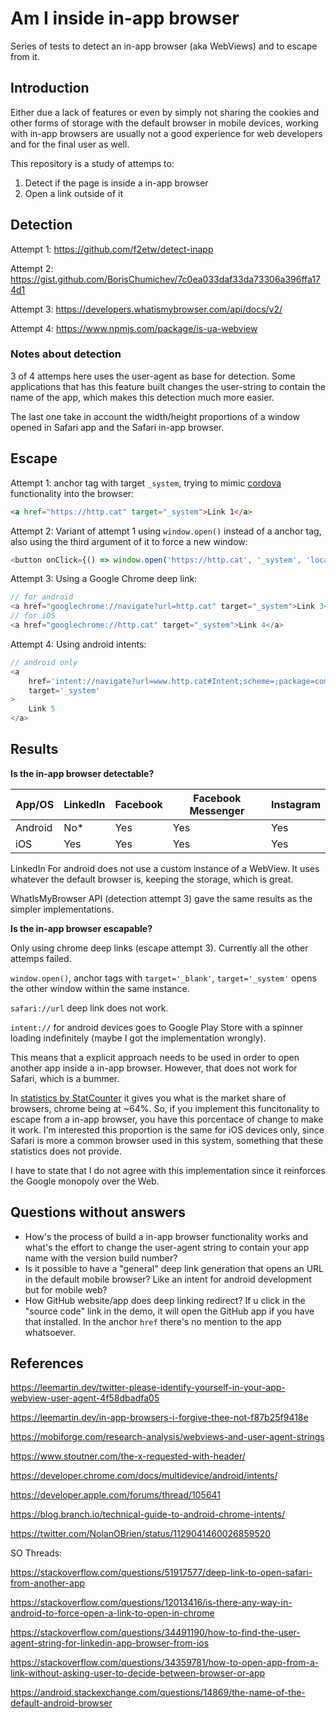 # Am I inside in-app browser

Series of tests to detect an in-app browser (aka WebViews) and to escape from it.

## Introduction

Either due a lack of features or even by simply not sharing the cookies and other forms of storage with the default browser in mobile devices, working with in-app browsers are usually not a good experience for web developers and for the final user as well.

This repository is a study of attemps to:

1. Detect if the page is inside a in-app browser
2. Open a link outside of it

## Detection

Attempt 1: https://github.com/f2etw/detect-inapp

Attempt 2: https://gist.github.com/BorisChumichev/7c0ea033daf33da73306a396ffa174d1

Attempt 3: https://developers.whatismybrowser.com/api/docs/v2/

Attempt 4: https://www.npmjs.com/package/is-ua-webview

### Notes about detection

3 of 4 attemps here uses the user-agent as base for detection. Some applications that has this feature built changes the user-string to contain the name of the app, which makes this detection much more easier.

The last one take in account the width/height proportions of a window opened in Safari app and the Safari in-app browser.

## Escape

Attempt 1: anchor tag with target `_system`, trying to mimic [cordova](https://cordova.apache.org/docs/en/3.1.0/cordova/inappbrowser/window.open.html) functionality into the browser:

```html
<a href="https://http.cat" target="_system">Link 1</a>
```

Attempt 2: Variant of attempt 1 using `window.open()` instead of a anchor tag, also using the third argument of it to force a new window:

```js
<button onClick={() => window.open('https://http.cat', '_system', 'location=yes')}>Link 2</button>
```

Attempt 3: Using a Google Chrome deep link:

```js
// for android
<a href="googlechrome://navigate?url=http.cat" target="_system">Link 3</a>
// for iOS
<a href="googlechrome://http.cat" target="_system">Link 4</a>
```

Attempt 4: Using android intents:

```js
// android only
<a
	href='intent://navigate?url=www.http.cat#Intent;scheme=;package=com.android.browser;S.browser_fallback_url=http%3A%2F%2Fhttp.cat;end'
	target='_system'
>
	Link 5
</a>
```

## Results

**Is the in-app browser detectable?**

| App/OS  | LinkedIn | Facebook | Facebook Messenger | Instagram |
|---------|----------|----------|--------------------|-----------|
| Android | No*      | Yes      | Yes                | Yes       |
| iOS     | Yes      | Yes      | Yes                | Yes       |

LinkedIn For android does not use a custom instance of a WebView. It uses whatever the default browser is, keeping the storage, which is great.

WhatIsMyBrowser API (detection attempt 3) gave the same results as the simpler implementations.

**Is the in-app browser escapable?**

Only using chrome deep links (escape attempt 3). Currently all the other attemps failed.

`window.open()`, anchor tags with `target='_blank'`, `target='_system'` opens the other window within the same instance. 

`safari://url` deep link does not work.

`intent://` for android devices goes to Google Play Store with a spinner loading indefinitely (maybe I got the implementation wrongly).

This means that a explicit approach needs to be used in order to open another app inside a in-app browser. However, that does not work for Safari, which is a bummer.

In [statistics by StatCounter](https://gs.statcounter.com/) it gives you what is the market share of browsers, chrome being at ~64%. So, if you implement this funcitonality to escape from a in-app browser, you have this porcentace of change to make it work. I'm interested this proportion is the same for iOS devices only, since Safari is more a common browser used in this system, something that these statistics does not provide.

I have to state that I do not agree with this implementation since it reinforces the Google monopoly over the Web.

## Questions without answers

- How's the process of build a in-app browser functionality works and what's the effort to change the user-agent string to contain your app name with the version build number?
- Is it possible to have a "general" deep link generation that opens an URL in the default mobile browser? Like an intent for android development but for mobile web?
- How GitHub website/app does deep linking redirect? If u click in the "source code" link in the demo, it will open the GitHub app if you have that installed. In the anchor `href` there's no mention to the app whatsoever.

## References

https://leemartin.dev/twitter-please-identify-yourself-in-your-app-webview-user-agent-4f58dbadfa05

https://leemartin.dev/in-app-browsers-i-forgive-thee-not-f87b25f9418e

https://mobiforge.com/research-analysis/webviews-and-user-agent-strings

https://www.stoutner.com/the-x-requested-with-header/

https://developer.chrome.com/docs/multidevice/android/intents/

https://developer.apple.com/forums/thread/105641

https://blog.branch.io/technical-guide-to-android-chrome-intents/

https://twitter.com/NolanOBrien/status/1129041460026859520

SO Threads:

https://stackoverflow.com/questions/51917577/deep-link-to-open-safari-from-another-app

https://stackoverflow.com/questions/12013416/is-there-any-way-in-android-to-force-open-a-link-to-open-in-chrome

https://stackoverflow.com/questions/34491190/how-to-find-the-user-agent-string-for-linkedin-app-browser-from-ios

https://stackoverflow.com/questions/34359781/how-to-open-app-from-a-link-without-asking-user-to-decide-between-browser-or-app

https://android.stackexchange.com/questions/14869/the-name-of-the-default-android-browser
